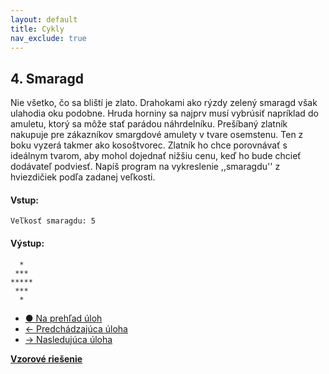 ```yaml
---
layout: default
title: Cykly
nav_exclude: true
---
```


## 4. Smaragd
Nie všetko, čo sa bliští je zlato. Drahokami ako rýzdy zelený smaragd však ulahodia oku podobne. Hruda horniny sa najprv musí vybrúsiť napríklad do amuletu, ktorý sa môže stať parádou náhrdelníku. Prešíbaný zlatník nakupuje pre zákazníkov smargdové amulety v tvare osemstenu. Ten z boku vyzerá takmer ako kosoštvorec. Zlatník ho chce porovnávať s ideálnym tvarom, aby mohol dojednať nižšiu cenu, keď ho bude chcieť dodávateľ podviesť. Napíš program na vykreslenie ,,smaragdu'' z hviezdičiek podľa zadanej veľkosti.

#### Vstup:
```
Veľkosť smaragdu: 5
```

#### Výstup:
```
  *
 ***
*****
 ***
  *
```

- [&#9679; Na prehľad úloh](/zbierka-uloh.html)
- [&larr; Predchádzajúca úloha](/coding/beginner/3-chapter/3.html)
- [&rarr; Nasledujúca úloha](/coding/beginner/3-chapter/5.html)

[**Vzorové riešenie**](/coding/beginner/3-chapter/4-solve.html)
